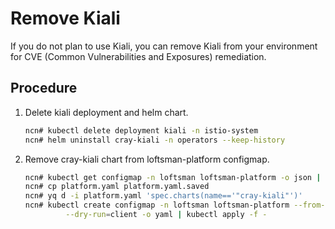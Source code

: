 # Remove Kiali

If you do not plan to use Kiali, you can remove Kiali from your environment for CVE (Common Vulnerabilities and Exposures) remediation. 

## Procedure

1. Delete kiali deployment and helm chart.

    ```bash
    ncn# kubectl delete deployment kiali -n istio-system
    ncn# helm uninstall cray-kiali -n operators --keep-history 
    ```

1. Remove cray-kiali chart from loftsman-platform configmap.

    ```bash
    ncn# kubectl get configmap -n loftsman loftsman-platform -o json | jq -r '.data."manifest.yaml"' > platform.yaml
    ncn# cp platform.yaml platform.yaml.saved
    ncn# yq d -i platform.yaml 'spec.charts(name=='"cray-kiali"')'
    ncn# kubectl create configmap -n loftsman loftsman-platform --from-file=manifest.yaml=platform.yaml \
             --dry-run=client -o yaml | kubectl apply -f -
    ```
